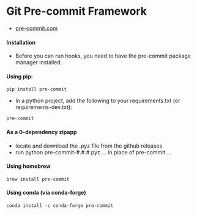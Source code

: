 # Git Pre-commit Framework
- [pre-commit.com](https://pre-commit.com/)

#### Installation
- Before you can run hooks, you need to have the pre-commit package manager installed.
#### Using pip:
```
pip install pre-commit
```
- In a python project, add the following to your requirements.txt (or requirements-dev.txt):
```
pre-commit
```
#### As a 0-dependency zipapp
- locate and download the .pyz file from the github releases
- run python pre-commit-#.#.#.pyz ... in place of pre-commit ...

#### Using homebrew
```
brew install pre-commit
```
#### Using conda (via conda-forge)
```
conda install -c conda-forge pre-commit
```
